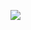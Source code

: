 ![](http://github-profile-summary-cards.vercel.app/api/cards/most-commit-language?username=fairuztsn)
